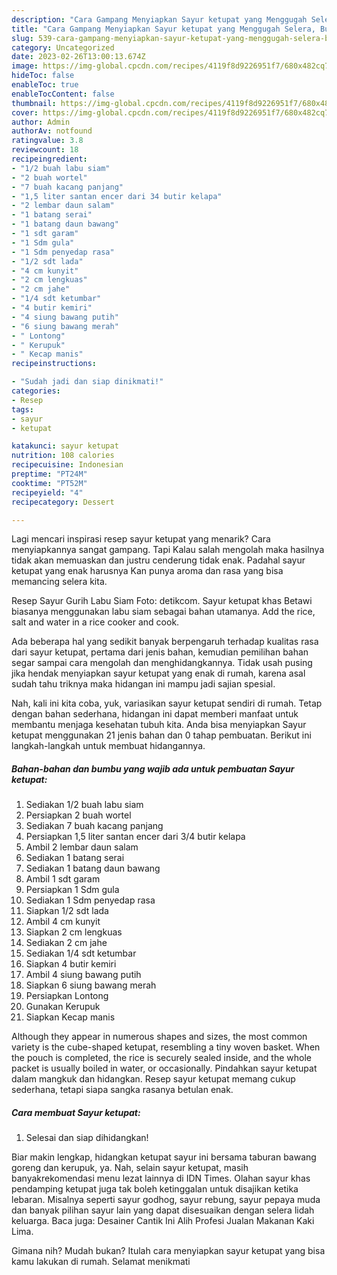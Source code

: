```yaml
---
description: "Cara Gampang Menyiapkan Sayur ketupat yang Menggugah Selera, Buat Buka Puasa}"
title: "Cara Gampang Menyiapkan Sayur ketupat yang Menggugah Selera, Buat Buka Puasa}"
slug: 539-cara-gampang-menyiapkan-sayur-ketupat-yang-menggugah-selera-buat-buka-puasa
category: Uncategorized
date: 2023-02-26T13:00:13.674Z
image: https://img-global.cpcdn.com/recipes/4119f8d9226951f7/680x482cq70/sayur-ketupat-foto-resep-utama.jpg
hideToc: false
enableToc: true
enableTocContent: false
thumbnail: https://img-global.cpcdn.com/recipes/4119f8d9226951f7/680x482cq70/sayur-ketupat-foto-resep-utama.jpg
cover: https://img-global.cpcdn.com/recipes/4119f8d9226951f7/680x482cq70/sayur-ketupat-foto-resep-utama.jpg
author: Admin
authorAv: notfound
ratingvalue: 3.8
reviewcount: 18
recipeingredient:
- "1/2 buah labu siam"
- "2 buah wortel"
- "7 buah kacang panjang"
- "1,5 liter santan encer dari 34 butir kelapa"
- "2 lembar daun salam"
- "1 batang serai"
- "1 batang daun bawang"
- "1 sdt garam"
- "1 Sdm gula"
- "1 Sdm penyedap rasa"
- "1/2 sdt lada"
- "4 cm kunyit"
- "2 cm lengkuas"
- "2 cm jahe"
- "1/4 sdt ketumbar"
- "4 butir kemiri"
- "4 siung bawang putih"
- "6 siung bawang merah"
- " Lontong"
- " Kerupuk"
- " Kecap manis"
recipeinstructions:

- "Sudah jadi dan siap dinikmati!"
categories:
- Resep
tags:
- sayur
- ketupat

katakunci: sayur ketupat 
nutrition: 108 calories
recipecuisine: Indonesian
preptime: "PT24M"
cooktime: "PT52M"
recipeyield: "4"
recipecategory: Dessert

---
```



Lagi mencari inspirasi resep sayur ketupat yang menarik? Cara menyiapkannya sangat gampang. Tapi Kalau salah mengolah maka hasilnya tidak akan memuaskan dan justru cenderung tidak enak. Padahal sayur ketupat yang enak harusnya Kan punya aroma dan rasa yang bisa memancing selera kita.


Resep Sayur Gurih Labu Siam Foto: detikcom. Sayur ketupat khas Betawi biasanya menggunakan labu siam sebagai bahan utamanya. Add the rice, salt and water in a rice cooker and cook.

Ada beberapa hal yang sedikit banyak berpengaruh terhadap kualitas rasa dari sayur ketupat, pertama dari jenis bahan, kemudian pemilihan bahan segar sampai cara mengolah dan menghidangkannya. Tidak usah pusing jika hendak menyiapkan sayur ketupat yang enak di rumah, karena asal sudah tahu triknya maka hidangan ini mampu jadi sajian spesial.


Nah, kali ini kita coba, yuk, variasikan sayur ketupat sendiri di rumah. Tetap dengan bahan sederhana, hidangan ini dapat memberi manfaat untuk membantu menjaga kesehatan tubuh kita. Anda bisa menyiapkan Sayur ketupat menggunakan 21 jenis bahan dan 0 tahap pembuatan. Berikut ini langkah-langkah untuk membuat hidangannya.

<!--inarticleads1-->

##### Bahan-bahan dan bumbu yang wajib ada untuk pembuatan Sayur ketupat:

1. Sediakan 1/2 buah labu siam
1. Persiapkan 2 buah wortel
1. Sediakan 7 buah kacang panjang
1. Persiapkan 1,5 liter santan encer dari 3/4 butir kelapa
1. Ambil 2 lembar daun salam
1. Sediakan 1 batang serai
1. Sediakan 1 batang daun bawang
1. Ambil 1 sdt garam
1. Persiapkan 1 Sdm gula
1. Sediakan 1 Sdm penyedap rasa
1. Siapkan 1/2 sdt lada
1. Ambil 4 cm kunyit
1. Siapkan 2 cm lengkuas
1. Sediakan 2 cm jahe
1. Sediakan 1/4 sdt ketumbar
1. Siapkan 4 butir kemiri
1. Ambil 4 siung bawang putih
1. Siapkan 6 siung bawang merah
1. Persiapkan  Lontong
1. Gunakan  Kerupuk
1. Siapkan  Kecap manis


Although they appear in numerous shapes and sizes, the most common variety is the cube-shaped ketupat, resembling a tiny woven basket. When the pouch is completed, the rice is securely sealed inside, and the whole packet is usually boiled in water, or occasionally. Pindahkan sayur ketupat dalam mangkuk dan hidangkan. Resep sayur ketupat memang cukup sederhana, tetapi siapa sangka rasanya betulan enak. 

<!--inarticleads2-->

##### Cara membuat Sayur ketupat:


1. Selesai dan siap dihidangkan!

Biar makin lengkap, hidangkan ketupat sayur ini bersama taburan bawang goreng dan kerupuk, ya. Nah, selain sayur ketupat, masih banyakrekomendasi menu lezat lainnya di IDN Times. Olahan sayur khas pendamping ketupat juga tak boleh ketinggalan untuk disajikan ketika lebaran. Misalnya seperti sayur godhog, sayur rebung, sayur pepaya muda dan banyak pilihan sayur lain yang dapat disesuaikan dengan selera lidah keluarga. Baca juga: Desainer Cantik Ini Alih Profesi Jualan Makanan Kaki Lima. 

Gimana nih? Mudah bukan? Itulah cara menyiapkan sayur ketupat yang bisa kamu lakukan di rumah. Selamat menikmati

